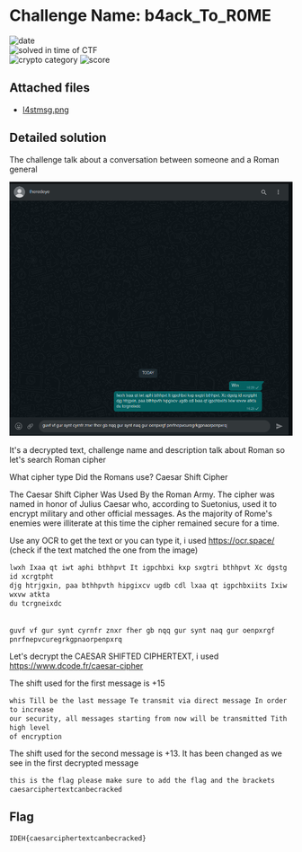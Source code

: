 
# Challenge Name: b4ack_To_R0ME 



![date](https://img.shields.io/badge/date-06.03.2021-brightgreen.svg)  
![solved in time of CTF](https://img.shields.io/badge/solved-in%20time%20of%20CTF-brightgreen.svg)   
![crypto category](https://img.shields.io/badge/category-crypto-lightgrey.svg)
![score](https://img.shields.io/badge/score-50-blue.svg)

## Attached files

- [l4stmsg.png](l4stmsg.png)



## Detailed solution

The challenge talk about a conversation between someone and a Roman general 

![l4stmsg.png](l4stmsg.png)

It's a decrypted text, challenge name and description talk about Roman so let's search Roman cipher

What cipher type Did the Romans use? Caesar Shift Cipher 

The Caesar Shift Cipher Was Used By the Roman Army. The cipher was named in honor of Julius Caesar who, according to Suetonius, used it to encrypt military and other official messages. As the majority of Rome's enemies were illiterate at this time the cipher remained secure for a time.
  
Use any OCR to get the text or you can type it, i used https://ocr.space/ (check if the text matched the one from the image)

```
lwxh Ixaa qt iwt aphi bthhpvt It igpchbxi kxp sxgtri bthhpvt Xc dgstg id xcrgtpht
djg htrjgxin, paa bthhpvth hipgixcv ugdb cdl lxaa qt igpchbxiits Ixiw wxvw atkta
du tcrgneixdc 


guvf vf gur synt cyrnfr znxr fher gb nqq gur synt naq gur oenpxrgf pnrfnepvcuregrkgpnaorpenpxrq
```  

Let's decrypt the CAESAR SHIFTED CIPHERTEXT, i used https://www.dcode.fr/caesar-cipher  

The shift used for the first message is +15  

```
whis Till be the last message Te transmit via direct message In order to increase
our security, all messages starting from now will be transmitted Tith high level
of encryption
``` 

The shift used for the second message is +13. It has been changed as we see in the first decrypted message

```
this is the flag please make sure to add the flag and the brackets caesarciphertextcanbecracked
```

## Flag

```
IDEH{caesarciphertextcanbecracked}
```
